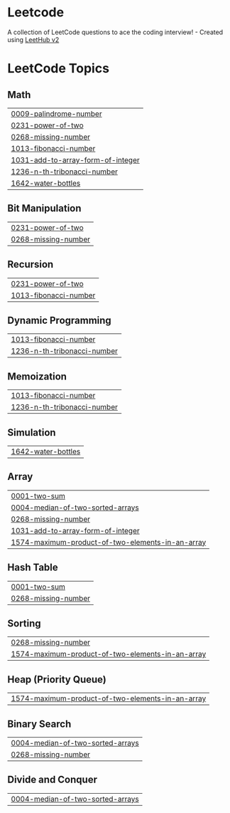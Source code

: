# Leetcode
A collection of LeetCode questions to ace the coding interview! - Created using [LeetHub v2](https://github.com/arunbhardwaj/LeetHub-2.0)

<!---LeetCode Topics Start-->
# LeetCode Topics
## Math
|  |
| ------- |
| [0009-palindrome-number](https://github.com/sukhendra001/Leetcode/tree/master/0009-palindrome-number) |
| [0231-power-of-two](https://github.com/sukhendra001/Leetcode/tree/master/0231-power-of-two) |
| [0268-missing-number](https://github.com/sukhendra001/Leetcode/tree/master/0268-missing-number) |
| [1013-fibonacci-number](https://github.com/sukhendra001/Leetcode/tree/master/1013-fibonacci-number) |
| [1031-add-to-array-form-of-integer](https://github.com/sukhendra001/Leetcode/tree/master/1031-add-to-array-form-of-integer) |
| [1236-n-th-tribonacci-number](https://github.com/sukhendra001/Leetcode/tree/master/1236-n-th-tribonacci-number) |
| [1642-water-bottles](https://github.com/sukhendra001/Leetcode/tree/master/1642-water-bottles) |
## Bit Manipulation
|  |
| ------- |
| [0231-power-of-two](https://github.com/sukhendra001/Leetcode/tree/master/0231-power-of-two) |
| [0268-missing-number](https://github.com/sukhendra001/Leetcode/tree/master/0268-missing-number) |
## Recursion
|  |
| ------- |
| [0231-power-of-two](https://github.com/sukhendra001/Leetcode/tree/master/0231-power-of-two) |
| [1013-fibonacci-number](https://github.com/sukhendra001/Leetcode/tree/master/1013-fibonacci-number) |
## Dynamic Programming
|  |
| ------- |
| [1013-fibonacci-number](https://github.com/sukhendra001/Leetcode/tree/master/1013-fibonacci-number) |
| [1236-n-th-tribonacci-number](https://github.com/sukhendra001/Leetcode/tree/master/1236-n-th-tribonacci-number) |
## Memoization
|  |
| ------- |
| [1013-fibonacci-number](https://github.com/sukhendra001/Leetcode/tree/master/1013-fibonacci-number) |
| [1236-n-th-tribonacci-number](https://github.com/sukhendra001/Leetcode/tree/master/1236-n-th-tribonacci-number) |
## Simulation
|  |
| ------- |
| [1642-water-bottles](https://github.com/sukhendra001/Leetcode/tree/master/1642-water-bottles) |
## Array
|  |
| ------- |
| [0001-two-sum](https://github.com/sukhendra001/Leetcode/tree/master/0001-two-sum) |
| [0004-median-of-two-sorted-arrays](https://github.com/sukhendra001/Leetcode/tree/master/0004-median-of-two-sorted-arrays) |
| [0268-missing-number](https://github.com/sukhendra001/Leetcode/tree/master/0268-missing-number) |
| [1031-add-to-array-form-of-integer](https://github.com/sukhendra001/Leetcode/tree/master/1031-add-to-array-form-of-integer) |
| [1574-maximum-product-of-two-elements-in-an-array](https://github.com/sukhendra001/Leetcode/tree/master/1574-maximum-product-of-two-elements-in-an-array) |
## Hash Table
|  |
| ------- |
| [0001-two-sum](https://github.com/sukhendra001/Leetcode/tree/master/0001-two-sum) |
| [0268-missing-number](https://github.com/sukhendra001/Leetcode/tree/master/0268-missing-number) |
## Sorting
|  |
| ------- |
| [0268-missing-number](https://github.com/sukhendra001/Leetcode/tree/master/0268-missing-number) |
| [1574-maximum-product-of-two-elements-in-an-array](https://github.com/sukhendra001/Leetcode/tree/master/1574-maximum-product-of-two-elements-in-an-array) |
## Heap (Priority Queue)
|  |
| ------- |
| [1574-maximum-product-of-two-elements-in-an-array](https://github.com/sukhendra001/Leetcode/tree/master/1574-maximum-product-of-two-elements-in-an-array) |
## Binary Search
|  |
| ------- |
| [0004-median-of-two-sorted-arrays](https://github.com/sukhendra001/Leetcode/tree/master/0004-median-of-two-sorted-arrays) |
| [0268-missing-number](https://github.com/sukhendra001/Leetcode/tree/master/0268-missing-number) |
## Divide and Conquer
|  |
| ------- |
| [0004-median-of-two-sorted-arrays](https://github.com/sukhendra001/Leetcode/tree/master/0004-median-of-two-sorted-arrays) |
<!---LeetCode Topics End-->
